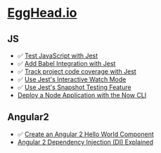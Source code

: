 # [EggHead.io](https://egghead.io)

## JS

- :white_check_mark: [Test JavaScript with Jest](https://egghead.io/lessons/javascript-test-javascript-with-jest)
- :white_check_mark: [Add Babel Integration with Jest](https://egghead.io/lessons/javascript-add-babel-integration-with-jest)
- :white_check_mark: [Track project code coverage with Jest](https://egghead.io/lessons/javascript-track-project-code-coverage-with-jest)
- :white_check_mark: [Use Jest's Interactive Watch Mode](https://egghead.io/lessons/javascript-use-jest-s-interactive-watch-mode)
- :white_check_mark: [Use Jest's Snapshot Testing Feature](https://egghead.io/lessons/javascript-use-jest-s-snapshot-testing-feature)
- [Deploy a Node Application with the Now CLI](https://egghead.io/lessons/node-js-deploy-a-node-application-with-the-now-cli)

## Angular2

- :white_check_mark: [Create an Angular 2 Hello World Component](https://egghead.io/lessons/angular-2-create-an-angular-2-hello-world-component)
- [Angular 2 Dependency Injection (DI) Explained](https://egghead.io/courses/angular-2-dependency-injection-di-explained)
